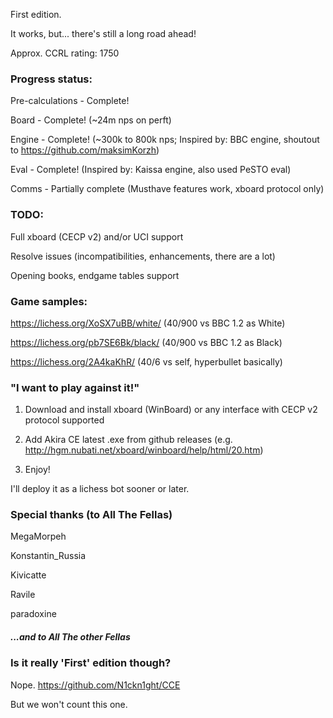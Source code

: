 First edition.

It works, but... there's still a long road ahead!

Approx. CCRL rating: 1750

### Progress status:

Pre-calculations - Complete!

Board - Complete! (~24m nps on perft)

Engine - Complete! (~300k to 800k nps; Inspired by: BBC engine, shoutout to https://github.com/maksimKorzh)

Eval - Complete! (Inspired by: Kaissa engine, also used PeSTO eval)

Comms - Partially complete (Musthave features work, xboard protocol only)

### TODO:

Full xboard (CECP v2) and/or UCI support

Resolve issues (incompatibilities, enhancements, there are a lot)

Opening books, endgame tables support

### Game samples:

https://lichess.org/XoSX7uBB/white/ (40/900 vs BBC 1.2 as White)

https://lichess.org/pb7SE6Bk/black/ (40/900 vs BBC 1.2 as Black)

https://lichess.org/2A4kaKhR/ (40/6 vs self, hyperbullet basically)

### "I want to play against it!"

1. Download and install xboard (WinBoard) or any interface with CECP v2 protocol supported

2. Add Akira CE latest .exe from github releases (e.g. http://hgm.nubati.net/xboard/winboard/help/html/20.htm)

3. Enjoy!

I'll deploy it as a lichess bot sooner or later.

### Special thanks (to All The Fellas)

MegaMorpeh

Konstantin_Russia

Kivicatte

Ravile

paradoxine

##### ...and to All The other Fellas

### Is it really 'First' edition though?

Nope. https://github.com/N1ckn1ght/CCE

But we won't count this one.